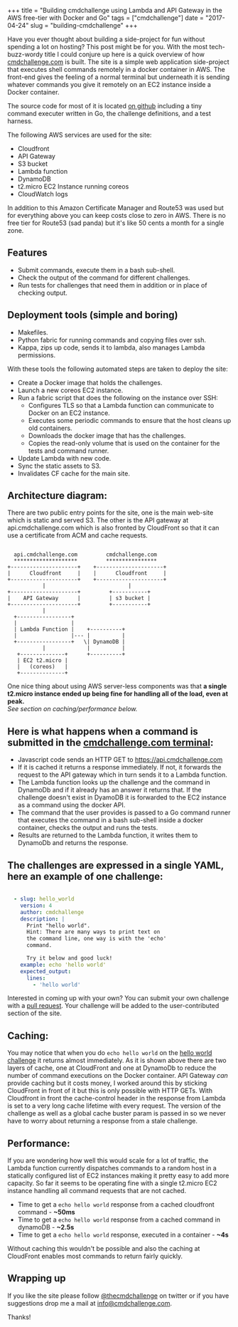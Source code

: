 +++
title = "Building cmdchallenge using Lambda and API Gateway in the AWS free-tier with Docker and Go"
tags = ["cmdchallenge"]
date = "2017-04-24"
slug = "building-cmdchallenge"
+++

Have you ever thought about building a side-project for fun without spending a lot on hosting?
This post might be for you. With the most tech-buzz-wordy title I could conjure up here is
a quick overview of how [cmdchallenge.com](https://cmdchallenge.com) is built.
The site is a simple web application side-project that executes shell commands
remotely in a docker container in AWS. The front-end gives the feeling of a normal terminal but underneath
it is sending whatever commands you give it remotely on an EC2 instance inside a Docker container.

The source code for most of it is located [on github](https://github.com/jarv/cmdchallenge) including
 a tiny command executer written in Go, the challenge definitions, and a test harness.

The following AWS services are used for the site:

* Cloudfront
* API Gateway
* S3 bucket
* Lambda function
* DynamoDB
* t2.micro EC2 Instance running coreos
* CloudWatch logs

In addition to this Amazon Certificate Manager and Route53 was used but for everything above you can keep costs close to zero in AWS. There is no free tier for Route53 (sad panda) but it's like 50 cents a month for a single zone.

## Features

* Submit commands, execute them in a bash sub-shell.
* Check the output of the command for different challenges.
* Run tests for challenges that need them in addition or in place of checking output.

## Deployment tools (simple and boring)

* Makefiles.
* Python fabric for running commands and copying files over ssh.
* Kappa, zips up code, sends it to lambda, also manages Lambda permissions.

With these tools the following automated steps are taken to deploy the site:

* Create a Docker image that holds the challenges.
* Launch a new coreos EC2 instance.
* Run a fabric script that does the following on the instance over SSH:
    * Configures TLS so that a Lambda function can communicate to Docker on an EC2 instance.
    * Executes some periodic commands to ensure that the host cleans up old containers.
    * Downloads the docker image that has the challenges.
    * Copies the read-only volume that is used on the container for the tests and command runner.
* Update Lambda with new code.
* Sync the static assets to S3.
* Invalidates CF cache for the main site.

## Architecture diagram:

There are two public entry points for the site, one is the main web-site which is static and served S3.
The other is the API gateway at api.cmdchallenge.com which is also fronted by CloudFront so that it can
use a certificate from ACM and cache requests.

```

  api.cmdchallenge.com         cmdchallenge.com
  ********************         ****************
+---------------------+    +---------------------+
|      Cloudfront     |    |      Cloudfront     |
+---------------------+    +---------------------+
           |                          |
+---------------------+         +-----------+
|    API Gateway      |         | s3 bucket |
+---------------------+         +-----------+
           |
  +-----------------+
  |                 |
  | Lambda Function |    +----------+
  |                 |--- |          |
  +-----------------+   \| DynamoDB |
           |             |          |
   +--------------+      +----------+
   | EC2 t2.micro |
   |   (coreos)   |
   +--------------+

```


One nice thing about using AWS server-less components was that **a single t2.micro instance ended up being fine for handling all of the load, even at peak.**<br />
*See section on caching/performance below.*


## Here is what happens when a command is submitted in the [cmdchallenge.com terminal](cmdchallenge.com):

* Javascript code sends an HTTP GET to https://api.cmdchallenge.com
* If it is cached it returns a response immediately. If not, it forwards the request to the API gateway which in turn sends it to a Lambda function.
* The Lambda function looks up the challenge and the command in DynamoDb and if it already has an answer it returns that. If the challenge doesn't exist in DyamoDB it is forwarded to the EC2 instance as a command using the docker API.
* The command that the user provides is passed to a Go command runner that executes the command in a bash sub-shell inside a docker container, checks the output and runs the tests.
* Results are returned to the Lambda function, it writes them to DynamoDb and returns the response.


## The challenges are expressed in a single YAML, here an example of one challenge:

```yaml

  - slug: hello_world
    version: 4
    author: cmdchallenge
    description: |
      Print "hello world".
      Hint: There are many ways to print text on
      the command line, one way is with the 'echo'
      command.

      Try it below and good luck!
    example: echo 'hello world'
    expected_output:
      lines:
        - 'hello world'

```

Interested in coming up with your own? You can submit your own challenge with a [pull request](https://github.com/jarv/cmdchallenge/pulls). Your challenge will be added to the user-contributed section of the site.

## Caching:

You may notice that when you do `echo hello world` on the [hello world challenge](https://cmdchallenge.com/#/hello_world) it returns almost immediately.
As it is shown above there are two layers of cache, one at CloudFront and one at DynamoDb to reduce
the number of command executions on the Docker container.
API Gateway *can* provide caching but it costs money, I worked around this by sticking CloudFront in front of it but this
is only possible with HTTP GETs.
With Cloudfront in front the cache-control header in
the response from Lambda is set to a very long cache lifetime with every request.
The version of the challenge as well as a global cache buster param is passed in so we never
have to worry about returning a response from a stale challenge.

## Performance:

If you are wondering how well this would scale for a lot of traffic, the Lambda function currently dispatches
commands to a random host in a statically configured list of EC2 instances making it pretty easy
to add more capacity. So far it seems to be operating fine with a single t2.micro EC2 instance handling
all command requests that are not cached.

* Time to get a `echo hello world` response from a cached cloudfront command - **~50ms**
* Time to get a `echo hello world` response from a cached command in dynamoDB - **~2.5s**
* Time to get a `echo hello world` response, executed in a container - **~4s**

Without caching this wouldn't be possible and also the caching at CloudFront enables most commands to
return fairly quickly.

## Wrapping up

If you like the site please follow [@thecmdchallenge](https://twitter.com/thecmdchallenge) on twitter or if you have
suggestions drop me a mail at <a href="mailto:info@cmdchallenge.com">info@cmdchallenge.com</a>.

Thanks!
